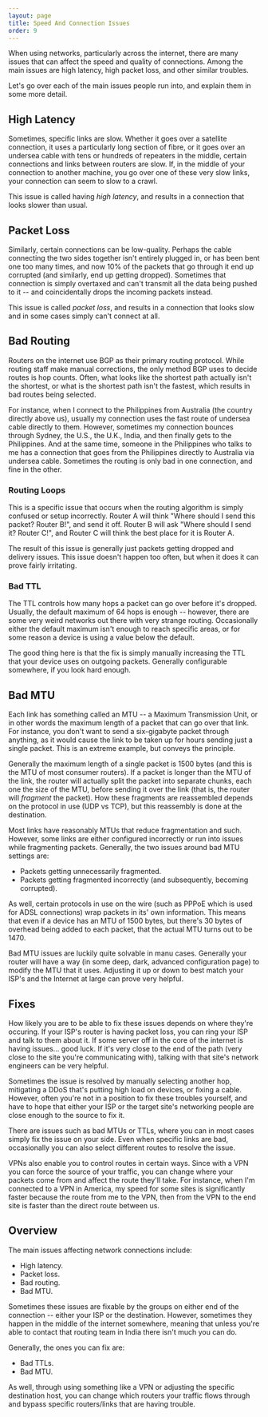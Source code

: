 ```yaml
---
layout: page
title: Speed And Connection Issues
order: 9
---
```

When using networks, particularly across the internet, there are many issues that can affect the speed and quality of connections. Among the main issues are high latency, high packet loss, and other similar troubles.

Let's go over each of the main issues people run into, and explain them in some more detail.


## High Latency

Sometimes, specific links are slow. Whether it goes over a satellite connection, it uses a particularly long section of fibre, or it goes over an undersea cable with tens or hundreds of repeaters in the middle, certain connections and links between routers are slow. If, in the middle of your connection to another machine, you go over one of these very slow links, your connection can seem to slow to a crawl.

This issue is called having _high latency_, and results in a connection that looks slower than usual.


## Packet Loss

Similarly, certain connections can be low-quality. Perhaps the cable connecting the two sides together isn't entirely plugged in, or has been bent one too many times, and now 10% of the packets that go through it end up corrupted (and similarly, end up getting dropped). Sometimes that connection is simply overtaxed and can't transmit all the data being pushed to it -- and coincidentally drops the incoming packets instead.

This issue is called _packet loss_, and results in a connection that looks slow and in some cases simply can't connect at all.


## Bad Routing

Routers on the internet use BGP as their primary routing protocol. While routing staff make manual corrections, the only method BGP uses to decide routes is hop counts. Often, what looks like the shortest path actually isn't the shortest, or what is the shortest path isn't the fastest, which results in bad routes being selected.

For instance, when I connect to the Philippines from Australia (the country directly above us), usually my connection uses the fast route of undersea cable directly to them. However, sometimes my connection bounces through Sydney, the U.S., the U.K., India, and then finally gets to the Philippines. And at the same time, someone in the Philippines who talks to me has a connection that goes from the Philippines directly to Australia via undersea cable. Sometimes the routing is only bad in one connection, and fine in the other.


### Routing Loops

This is a specific issue that occurs when the routing algorithm is simply confused or setup incorrectly. Router A will think "Where should I send this packet? Router B!", and send it off. Router B will ask "Where should I send it? Router C!", and Router C will think the best place for it is Router A.

The result of this issue is generally just packets getting dropped and delivery issues. This issue doesn't happen too often, but when it does it can prove fairly irritating.


### Bad TTL

The TTL controls how many hops a packet can go over before it's dropped. Usually, the default maximum of 64 hops is enough -- however, there are some very weird networks out there with very strange routing. Occasionally either the default maximum isn't enough to reach specific areas, or for some reason a device is using a value below the default.

The good thing here is that the fix is simply manually increasing the TTL that your device uses on outgoing packets. Generally configurable somewhere, if you look hard enough.


## Bad MTU

Each link has something called an MTU -- a Maximum Transmission Unit, or in other words the maximum length of a packet that can go over that link. For instance, you don't want to send a six-gigabyte packet through anything, as it would cause the link to be taken up for hours sending just a single packet. This is an extreme example, but conveys the principle.

Generally the maximum length of a single packet is 1500 bytes (and this is the MTU of most consumer routers). If a packet is longer than the MTU of the link, the router will actually split the packet into separate chunks, each one the size of the MTU, before sending it over the link (that is, the router will _fragment_ the packet). How these fragments are reassembled depends on the protocol in use (UDP vs TCP), but this reassembly is done at the destination.

Most links have reasonably MTUs that reduce fragmentation and such. However, some links are either configured incorrectly or run into issues while fragmenting packets. Generally, the two issues around bad MTU settings are:

* Packets getting unnecessarily fragmented.
* Packets getting fragmented incorrectly (and subsequently, becoming corrupted).

As well, certain protocols in use on the wire (such as PPPoE which is used for ADSL connections) wrap packets in its' own information. This means that even if a device has an MTU of 1500 bytes, but there's 30 bytes of overhead being added to each packet, that the actual MTU turns out to be 1470.

Bad MTU issues are luckily quite solvable in manu cases. Generally your router will have a way (in some deep, dark, advanced configuration page) to modify the MTU that it uses. Adjusting it up or down to best match your ISP's and the Internet at large can prove very helpful.


## Fixes

How likely you are to be able to fix these issues depends on where they're occuring. If your ISP's router is having packet loss, you can ring your ISP and talk to them about it. If some server off in the core of the internet is having issues... good luck. If it's very close to the end of the path (very close to the site you're communicating with), talking with that site's network engineers can be very helpful.

Sometimes the issue is resolved by manually selecting another hop, mitigating a DDoS that's putting high load on devices, or fixing a cable. However, often you're not in a position to fix these troubles yourself, and have to hope that either your ISP or the target site's networking people are close enough to the source to fix it.

There are issues such as bad MTUs or TTLs, where you can in most cases simply fix the issue on your side. Even when specific links are bad, occasionally you can also select different routes to resolve the issue.

VPNs also enable you to control routes in certain ways. Since with a VPN you can force the source of your traffic, you can change where your packets come from and affect the route they'll take. For instance, when I'm connected to a VPN in America, my speed for some sites is significantly faster because the route from me to the VPN, then from the VPN to the end site is faster than the direct route between us.


## Overview

The main issues affecting network connections include:

* High latency.
* Packet loss.
* Bad routing.
* Bad MTU.

Sometimes these issues are fixable by the groups on either end of the connection -- either your ISP or the destination. However, sometimes they happen in the middle of the internet somewhere, meaning that unless you're able to contact that routing team in India there isn't much you can do.

Generally, the ones you can fix are:

* Bad TTLs.
* Bad MTU.

As well, through using something like a VPN or adjusting the specific destination host, you can change which routers your traffic flows through and bypass specific routers/links that are having trouble.

